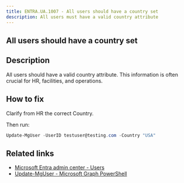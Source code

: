```yaml
---
title: ENTRA.UA.1007 - All users should have a country set
description: All users must have a valid country attribute
---
```

## All users should have a country set

## Description

All users should have a valid country attribute. This information is often crucial for HR, facilities, and operations.

## How to fix

Clarify from HR the correct Country.

Then run:

```powershell
Update-MgUser -UserID testuser@testing.com -Country "USA"
```

## Related links

- [Microsoft Entra admin center - Users](https://entra.microsoft.com/#view/Microsoft_AAD_UsersAndTenants/UserManagementMenuBlade/~/AllUsers/menuId/)
- [Update-MgUser - Microsoft Graph PowerShell](https://learn.microsoft.com/en-us/powershell/module/microsoft.graph.users/update-mguser)
